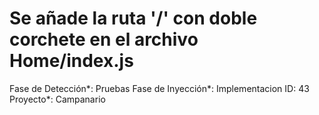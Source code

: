 # Se añade la ruta '/' con doble corchete en el archivo Home/index.js

Fase de Detección*: Pruebas
Fase de Inyección*: Implementacion
ID: 43
Proyecto*: Campanario